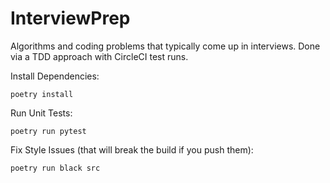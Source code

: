 # InterviewPrep
Algorithms and coding problems that typically come up in interviews. Done via a TDD approach with CircleCI test runs.

Install Dependencies:

`poetry install`

Run Unit Tests:

`poetry run pytest`

Fix Style Issues (that will break the build if you push them):

`poetry run black src`